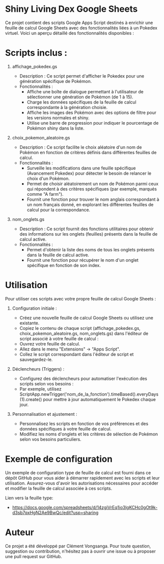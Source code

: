 # Shiny Living Dex Google Sheets
Ce projet contient des scripts Google Apps Script destinés à enrichir une feuille de calcul Google Sheets avec des fonctionnalités liées à un Pokedex virtuel. Voici un aperçu détaillé des fonctionnalités disponibles :

# Scripts inclus :
1. affichage_pokedex.gs
    - Description : Ce script permet d'afficher le Pokedex pour une génération spécifique de Pokémon.
    - Fonctionnalités :
        - Affiche une boîte de dialogue permettant à l'utilisateur de sélectionner une génération de Pokémon (de 1 à 15).
        - Charge les données spécifiques de la feuille de calcul correspondante à la génération choisie.
        - Affiche les images des Pokémon avec des options de filtre pour les versions normales et shiny.
        - Utilise une barre de progression pour indiquer le pourcentage de Pokémon shiny dans la liste.

2. choix_pokemon_aleatoire.gs
    - Description : Ce script facilite le choix aléatoire d'un nom de Pokémon en fonction de critères définis dans différentes feuilles de calcul.
    - Fonctionnalités :
        - Surveille les modifications dans une feuille spécifique (Avancement Pokedex) pour détecter le besoin de relancer le choix d'un Pokémon.
        - Permet de choisir aléatoirement un nom de Pokémon parmi ceux qui répondent à des critères spécifiques (par exemple, marqués comme "A farm").
        - Fournit une fonction pour trouver le nom anglais correspondant à un nom français donné, en explorant les différentes feuilles de calcul pour la correspondance.

3. nom_onglets.gs
    - Description : Ce script fournit des fonctions utilitaires pour obtenir des informations sur les onglets (feuilles) présents dans la feuille de calcul active.
    - Fonctionnalités :
        - Permet d'obtenir la liste des noms de tous les onglets présents dans la feuille de calcul active.
        - Fournit une fonction pour récupérer le nom d'un onglet spécifique en fonction de son index.

# Utilisation
Pour utiliser ces scripts avec votre propre feuille de calcul Google Sheets :
1. Configuration initiale :
    - Créez une nouvelle feuille de calcul Google Sheets ou utilisez une existante.
    - Copiez le contenu de chaque script (affichage_pokedex.gs, choix_pokemon_aleatoire.gs, nom_onglets.gs) dans l'éditeur de script associé à votre feuille de calcul :
    - Ouvrez votre feuille de calcul.
    - Allez dans le menu "Extensions" -> "Apps Script".
    - Collez le script correspondant dans l'éditeur de script et sauvegardez-le.

2. Déclencheurs (Triggers) :
    - Configurez des déclencheurs pour automatiser l'exécution des scripts selon vos besoins :
    - Par exemple, utilisez ScriptApp.newTrigger('nom_de_la_fonction').timeBased().everyDays(1).create() pour mettre à jour automatiquement le Pokedex chaque jour.

3. Personnalisation et ajustement :
    - Personnalisez les scripts en fonction de vos préférences et des données spécifiques à votre feuille de calcul.
    - Modifiez les noms d'onglets et les critères de sélection de Pokémon selon vos besoins particuliers.

# Exemple de configuration
Un exemple de configuration type de feuille de calcul est fourni dans ce dépôt GitHub pour vous aider à démarrer rapidement avec les scripts et leur utilisation. Assurez-vous d'avoir les autorisations nécessaires pour accéder et modifier la feuille de calcul associée à ces scripts.

Lien vers la feuille type:
- https://docs.google.com/spreadsheets/d/14zgiVrEq1io3lgKCHc0gOt9k-d3sb7qxHgN2Ae9BwQc/edit?usp=sharing

# Auteur
Ce projet a été développé par Clément Vongsanga. Pour toute question, suggestion ou contribution, n'hésitez pas à ouvrir une issue ou à proposer une pull request sur GitHub.
